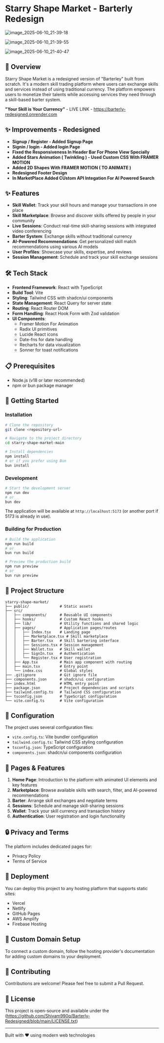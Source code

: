 # Starry Shape Market - Barterly Redesign

![image_2025-06-10_21-39-18](https://github.com/user-attachments/assets/0d340e35-0cbb-4bc0-badc-b237477e91d6)

![image_2025-06-10_21-39-55](https://github.com/user-attachments/assets/bde1a5d9-fe74-4b1e-b83a-a3c26d48e204)

![image_2025-06-10_21-40-47](https://github.com/user-attachments/assets/da88f82f-d31d-4620-8966-c6d1080a3ba7)


## 🚀 Overview

Starry Shape Market is a redesigned version of "Barterley" built from scratch. It's a modern skill trading platform where users can exchange skills and services instead of using traditional currency. The platform empowers users to monetize their talents while accessing services they need through a skill-based barter system.

**"Your Skill is Your Currency"** - LIVE LINK - https://barterly-redesigned.onrender.com

## ✨ Improvements - Redesigned
- **Signup / Register - Added Signup Page**
- **Signin / login - Added login Page**
- **Fixed the Responsiveness In Header Bar For Phone View Specially**
- **Added Stars Animation ( Twinkling ) - Used Custom CSS With FRAMER MOTION**
- **Added 2D Shapes With FRAMER MOTION ( TO ANIMATE )**
- **Redesigned Footer Design**
- **In MarketPlace Added CUstom API Integation For AI Powered Search**

## ✨ Features

- **Skill Wallet**: Track your skill hours and manage your transactions in one place
- **Skill Marketplace**: Browse and discover skills offered by people in your community
- **Live Sessions**: Conduct real-time skill-sharing sessions with integrated video conferencing
- **Barter System**: Exchange skills without traditional currency
- **AI-Powered Recommendations**: Get personalized skill match recommendations using various AI models
- **User Profiles**: Showcase your skills, expertise, and reviews
- **Session Management**: Schedule and track your skill exchange sessions

## 🛠️ Tech Stack

- **Frontend Framework**: React with TypeScript
- **Build Tool**: Vite
- **Styling**: Tailwind CSS with shadcn/ui components
- **State Management**: React Query for server state
- **Routing**: React Router DOM
- **Form Handling**: React Hook Form with Zod validation
- **UI Components**:
  - Framer Motion For Animation
  - Radix UI primitives
  - Lucide React icons
  - Date-fns for date handling
  - Recharts for data visualization
  - Sonner for toast notifications

## 📋 Prerequisites

- Node.js (v18 or later recommended)
- npm or bun package manager

## 🚀 Getting Started

### Installation

```sh
# Clone the repository
git clone <repository-url>

# Navigate to the project directory
cd starry-shape-market-main

# Install dependencies
npm install
# or if you prefer using Bun
bun install
```

### Development

```sh
# Start the development server
npm run dev
# or
bun dev
```

The application will be available at `http://localhost:5173` (or another port if 5173 is already in use).

### Building for Production

```sh
# Build the application
npm run build
# or
bun run build

# Preview the production build
npm run preview
# or
bun run preview
```

## 🌟 Project Structure

```
starry-shape-market/
├── public/              # Static assets
├── src/
│   ├── components/      # Reusable UI components
│   ├── hooks/           # Custom React hooks
│   ├── lib/             # Utility functions and shared logic
│   ├── pages/           # Application pages/routes
│   │   ├── Index.tsx    # Landing page
│   │   ├── Marketplace.tsx # Skill marketplace
│   │   ├── Barter.tsx   # Skill bartering interface
│   │   ├── Sessions.tsx # Session management
│   │   ├── Wallet.tsx   # Skill wallet
│   │   ├── SignIn.tsx   # Authentication
│   │   └── Register.tsx # User registration
│   ├── App.tsx          # Main app component with routing
│   ├── main.tsx         # Entry point
│   └── index.css        # Global styles
├── .gitignore           # Git ignore file
├── components.json      # shadcn/ui configuration
├── index.html           # HTML entry point
├── package.json         # Project dependencies and scripts
├── tailwind.config.ts   # Tailwind CSS configuration
├── tsconfig.json        # TypeScript configuration
└── vite.config.ts       # Vite configuration
```

## 🔧 Configuration

The project uses several configuration files:

- `vite.config.ts`: Vite bundler configuration
- `tailwind.config.ts`: Tailwind CSS styling configuration
- `tsconfig.json`: TypeScript configuration
- `components.json`: shadcn/ui components configuration

## 📱 Pages & Features

1. **Home Page**: Introduction to the platform with animated UI elements and key features
2. **Marketplace**: Browse available skills with search, filter, and AI-powered recommendations
3. **Barter**: Arrange skill exchanges and negotiate terms
4. **Sessions**: Schedule and manage skill-sharing sessions
5. **Wallet**: Track your skill currency and transaction history
6. **Authentication**: User registration and login functionality

## 🔒 Privacy and Terms

The platform includes dedicated pages for:
- Privacy Policy
- Terms of Service

## 🚀 Deployment

You can deploy this project to any hosting platform that supports static sites:

- Vercel
- Netlify
- GitHub Pages
- AWS Amplify
- Firebase Hosting

## 🧩 Custom Domain Setup

To connect a custom domain, follow the hosting provider's documentation for adding custom domains to your deployment.

## 🤝 Contributing

Contributions are welcome! Please feel free to submit a Pull Request.

## 📄 License

This project is open-source and available under the (https://github.com/Shivam990q/Barterly-Redesigned/blob/main/LICENSE.txt)

---

Built with ❤️ using modern web technologies
